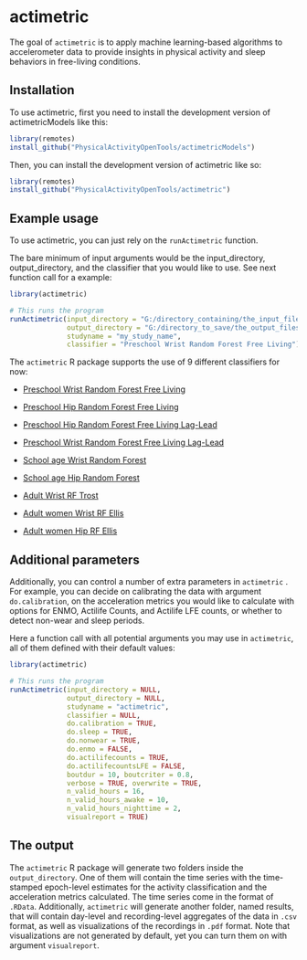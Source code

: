 # actimetric

<!-- badges: start -->

<!-- badges: end -->

The goal of `actimetric` is to apply machine learning-based algorithms to accelerometer data to provide insights in physical activity and sleep behaviors in free-living conditions.

## Installation

To use actimetric, first you need to install the development version of actimetricModels like this:

``` r
library(remotes)
install_github("PhysicalActivityOpenTools/actimetricModels")
```

Then, you can install the development version of actimetric like so:

``` r
library(remotes)
install_github("PhysicalActivityOpenTools/actimetric")
```

## Example usage

To use actimetric, you can just rely on the `runActimetric` function.

The bare minimum of input arguments would be the input_directory, output_directory, and the classifier that you would like to use. See next function call for a example:

``` r
library(actimetric)

# This runs the program
runActimetric(input_directory = "G:/directory_containing/the_input_files/",
              output_directory = "G:/directory_to_save/the_output_files/",
              studyname = "my_study_name",
              classifier = "Preschool Wrist Random Forest Free Living")
```

The `actimetric` R package supports the use of 9 different classifiers for now:

-   [Preschool Wrist Random Forest Free Living](https://pubmed.ncbi.nlm.nih.gov/32764316/)

-   [Preschool Hip Random Forest Free Living](https://pubmed.ncbi.nlm.nih.gov/32764316/)

-   [Preschool Hip Random Forest Free Living Lag-Lead](https://pubmed.ncbi.nlm.nih.gov/32764316/)

-   [Preschool Wrist Random Forest Free Living Lag-Lead](https://pubmed.ncbi.nlm.nih.gov/32764316/)

-   [School age Wrist Random Forest](https://pubmed.ncbi.nlm.nih.gov/28419025/)

-   [School age Hip Random Forest](https://www.tandfonline.com/doi/full/10.1080/1091367X.2020.1716768)

-   [Adult Wrist RF Trost](https://pubmed.ncbi.nlm.nih.gov/27372275/)

-   [Adult women Wrist RF Ellis](https://pubmed.ncbi.nlm.nih.gov/26673126/)

-   [Adult women Hip RF Ellis](https://pubmed.ncbi.nlm.nih.gov/26673126/)


## Additional parameters

Additionally, you can control a number of extra parameters in `actimetric` . For example, you can decide on calibrating the data with argument `do.calibration`, on the acceleration metrics you would like to calculate with options for ENMO, Actilife Counts, and Actilife LFE counts, or whether to detect non-wear and sleep periods.

Here a function call with all potential arguments you may use in `actimetric`, all of them defined with their default values:

``` r
library(actimetric)

# This runs the program
runActimetric(input_directory = NULL,
              output_directory = NULL,
              studyname = "actimetric",
              classifier = NULL,
              do.calibration = TRUE,
              do.sleep = TRUE,
              do.nonwear = TRUE,
              do.enmo = FALSE,
              do.actilifecounts = TRUE,
              do.actilifecountsLFE = FALSE,
              boutdur = 10, boutcriter = 0.8,
              verbose = TRUE, overwrite = TRUE,
              n_valid_hours = 16,
              n_valid_hours_awake = 10,
              n_valid_hours_nighttime = 2,
              visualreport = TRUE)
```

## The output

The `actimetric` R package will generate two folders inside the `output_directory`. One of them will contain the time series with the time-stamped epoch-level estimates for the activity classification and the acceleration metrics calculated. The time series come in the format of `.RData`. Additionally, `actimetric` will generate another folder, named results, that will contain day-level and recording-level aggregates of the data in `.csv` format, as well as visualizations of the recordings in `.pdf` format. Note that visualizations are not generated by default, yet you can turn them on with argument `visualreport`.
